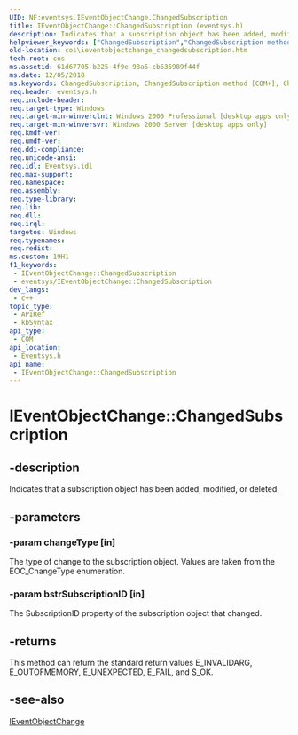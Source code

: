 ```yaml
---
UID: NF:eventsys.IEventObjectChange.ChangedSubscription
title: IEventObjectChange::ChangedSubscription (eventsys.h)
description: Indicates that a subscription object has been added, modified, or deleted.
helpviewer_keywords: ["ChangedSubscription","ChangedSubscription method [COM+]","ChangedSubscription method [COM+]","IEventObjectChange interface","IEventObjectChange interface [COM+]","ChangedSubscription method","IEventObjectChange.ChangedSubscription","IEventObjectChange::ChangedSubscription","_cos_IEventObjectChange_ChangedSubscription","cos.ieventobjectchange_changedsubscription","eventsys/IEventObjectChange::ChangedSubscription"]
old-location: cos\ieventobjectchange_changedsubscription.htm
tech.root: cos
ms.assetid: 61d67705-b225-4f9e-98a5-cb636989f44f
ms.date: 12/05/2018
ms.keywords: ChangedSubscription, ChangedSubscription method [COM+], ChangedSubscription method [COM+],IEventObjectChange interface, IEventObjectChange interface [COM+],ChangedSubscription method, IEventObjectChange.ChangedSubscription, IEventObjectChange::ChangedSubscription, _cos_IEventObjectChange_ChangedSubscription, cos.ieventobjectchange_changedsubscription, eventsys/IEventObjectChange::ChangedSubscription
req.header: eventsys.h
req.include-header: 
req.target-type: Windows
req.target-min-winverclnt: Windows 2000 Professional [desktop apps only]
req.target-min-winversvr: Windows 2000 Server [desktop apps only]
req.kmdf-ver: 
req.umdf-ver: 
req.ddi-compliance: 
req.unicode-ansi: 
req.idl: Eventsys.idl
req.max-support: 
req.namespace: 
req.assembly: 
req.type-library: 
req.lib: 
req.dll: 
req.irql: 
targetos: Windows
req.typenames: 
req.redist: 
ms.custom: 19H1
f1_keywords:
 - IEventObjectChange::ChangedSubscription
 - eventsys/IEventObjectChange::ChangedSubscription
dev_langs:
 - c++
topic_type:
 - APIRef
 - kbSyntax
api_type:
 - COM
api_location:
 - Eventsys.h
api_name:
 - IEventObjectChange::ChangedSubscription
---
```


# IEventObjectChange::ChangedSubscription


## -description

Indicates that a subscription object has been added, modified, or deleted.

## -parameters

### -param changeType [in]

The type of change to the subscription object. Values are taken from the EOC_ChangeType enumeration.

### -param bstrSubscriptionID [in]

The SubscriptionID property of the subscription object that changed.

## -returns

This method can return the standard return values E_INVALIDARG, E_OUTOFMEMORY, E_UNEXPECTED, E_FAIL, and S_OK.

## -see-also

<a href="/windows/desktop/api/eventsys/nn-eventsys-ieventobjectchange">IEventObjectChange</a>

